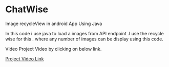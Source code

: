 # ChatWise

 Image recycleView in android App Using Java 

 In this code i use java to load a images from API endpoint .I use the recycle wise for this . where any number of images can be display using this code.

 Video Project Video by clicking on below link.

[Project Video Link ](https://drive.google.com/file/d/19j79Aw5qKvx5lHq89jqwosLSo1-Kgj00/view?usp=drive_link)
